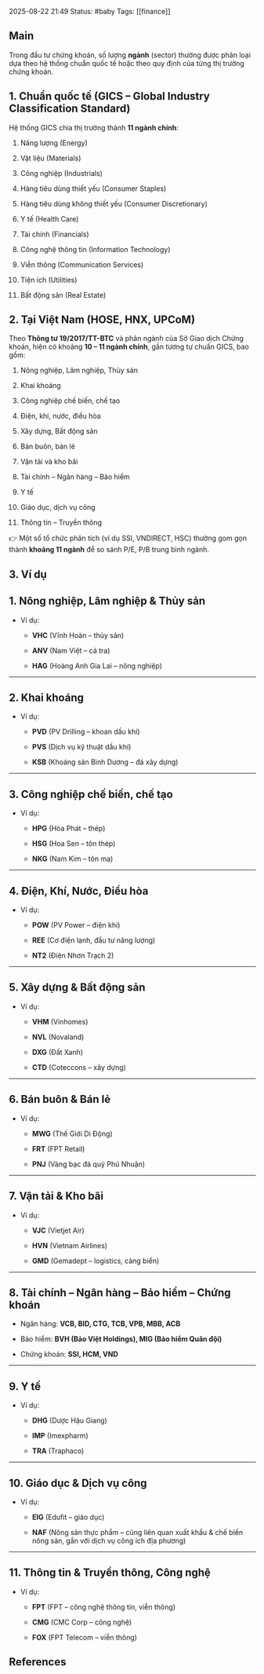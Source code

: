 2025-08-22 21:49
Status: #baby
Tags: [[finance]]
## Main

Trong đầu tư chứng khoán, số lượng **ngành** (sector) thường được phân loại dựa theo hệ thống chuẩn quốc tế hoặc theo quy định của từng thị trường chứng khoán.

## 1. **Chuẩn quốc tế (GICS – Global Industry Classification Standard)**

Hệ thống GICS chia thị trường thành **11 ngành chính**:

1. Năng lượng (Energy)
    
2. Vật liệu (Materials)
    
3. Công nghiệp (Industrials)
    
4. Hàng tiêu dùng thiết yếu (Consumer Staples)
    
5. Hàng tiêu dùng không thiết yếu (Consumer Discretionary)
    
6. Y tế (Health Care)
    
7. Tài chính (Financials)
    
8. Công nghệ thông tin (Information Technology)
    
9. Viễn thông (Communication Services)
    
10. Tiện ích (Utilities)
    
11. Bất động sản (Real Estate)




## 2. **Tại Việt Nam (HOSE, HNX, UPCoM)**

Theo **Thông tư 19/2017/TT-BTC** và phân ngành của Sở Giao dịch Chứng khoán, hiện có khoảng **10 – 11 ngành chính**, gần tương tự chuẩn GICS, bao gồm:

1. Nông nghiệp, Lâm nghiệp, Thủy sản 
    
2. Khai khoáng
    
3. Công nghiệp chế biến, chế tạo
    
4. Điện, khí, nước, điều hòa
    
5. Xây dựng, Bất động sản
    
6. Bán buôn, bán lẻ
    
7. Vận tải và kho bãi
    
8. Tài chính – Ngân hàng – Bảo hiểm
    
9. Y tế
    
10. Giáo dục, dịch vụ công
    
11. Thông tin – Truyền thông
    

👉 Một số tổ chức phân tích (ví dụ SSI, VNDIRECT, HSC) thường gom gọn thành **khoảng 11 ngành** để so sánh P/E, P/B trung bình ngành.



## 3. Ví dụ
## **1. Nông nghiệp, Lâm nghiệp & Thủy sản**

- Ví dụ:
    
    - **VHC** (Vĩnh Hoàn – thủy sản)
        
    - **ANV** (Nam Việt – cá tra)
        
    - **HAG** (Hoàng Anh Gia Lai – nông nghiệp)
        

---

## **2. Khai khoáng**

- Ví dụ:
    
    - **PVD** (PV Drilling – khoan dầu khí)
        
    - **PVS** (Dịch vụ kỹ thuật dầu khí)
        
    - **KSB** (Khoáng sản Bình Dương – đá xây dựng)
        

---

## **3. Công nghiệp chế biến, chế tạo**

- Ví dụ:
    
    - **HPG** (Hòa Phát – thép)
        
    - **HSG** (Hoa Sen – tôn thép)
        
    - **NKG** (Nam Kim – tôn mạ)
        

---

## **4. Điện, Khí, Nước, Điều hòa**

- Ví dụ:
    
    - **POW** (PV Power – điện khí)
        
    - **REE** (Cơ điện lạnh, đầu tư năng lượng)
        
    - **NT2** (Điện Nhơn Trạch 2)
        

---

## **5. Xây dựng & Bất động sản**

- Ví dụ:
    
    - **VHM** (Vinhomes)
        
    - **NVL** (Novaland)
        
    - **DXG** (Đất Xanh)
        
    - **CTD** (Coteccons – xây dựng)
        

---

## **6. Bán buôn & Bán lẻ**

- Ví dụ:
    
    - **MWG** (Thế Giới Di Động)
        
    - **FRT** (FPT Retail)
        
    - **PNJ** (Vàng bạc đá quý Phú Nhuận)
        

---

## **7. Vận tải & Kho bãi**

- Ví dụ:
    
    - **VJC** (Vietjet Air)
        
    - **HVN** (Vietnam Airlines)
        
    - **GMD** (Gemadept – logistics, cảng biển)
        

---

## **8. Tài chính – Ngân hàng – Bảo hiểm – Chứng khoán**

- Ngân hàng: **VCB, BID, CTG, TCB, VPB, MBB, ACB**
    
- Bảo hiểm: **BVH (Bảo Việt Holdings), MIG (Bảo hiểm Quân đội)**
    
- Chứng khoán: **SSI, HCM, VND**
    

---

## **9. Y tế**

- Ví dụ:
    
    - **DHG** (Dược Hậu Giang)
        
    - **IMP** (Imexpharm)
        
    - **TRA** (Traphaco)
        

---

## **10. Giáo dục & Dịch vụ công**

- Ví dụ:
    
    - **EIG** (Edufit – giáo dục)
        
    - **NAF** (Nông sản thực phẩm – cũng liên quan xuất khẩu & chế biến nông sản, gắn với dịch vụ công ích địa phương)
        

---

## **11. Thông tin & Truyền thông, Công nghệ**

- Ví dụ:
    
    - **FPT** (FPT – công nghệ thông tin, viễn thông)
        
    - **CMG** (CMC Corp – công nghệ)
        
    - **FOX** (FPT Telecom – viễn thông)






## References